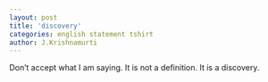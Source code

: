 ```yaml
---
layout: post
title: 'discovery'
categories: english statement tshirt
author: J.Krishnamurti
---
```


Don’t accept what I am saying. It is not a definition. It is a discovery.
